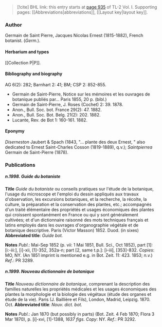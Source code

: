 > [!cite] BHL link: this entry starts at [page 935](https://www.biodiversitylibrary.org/item/103414#page/983/mode/1up) of TL-2 Vol. I.
> Supporting pages: [[Abbreviations|abbreviations]], [[Layout key|layout key]].

### Author

Germain de Saint Pierre, Jacques Nicolas Ernest (1815-1882), French botanist. (*Germ.*).

#### Herbarium and types

[[Collection P|P]].

#### Bibliography and biography

AG 6(2): 282; Barnhart 2: 41; BM; CSP 2: 852-855.
- Germain de Saint-Pierre, Notice sur les mémoires et les ouvrages de botanique publiés par... Paris 1855, 20 p. (bibl.)
- Germain de Saint-Pierre, J. Roses (Cochet) 2: 39. 1878.
- Anon., Bull. Soc. bot. France 29(2): 47. 1882.
- Anon., Bull. Soc. Bot. Belg. 21(2): 202. 1882.
- Lucante, Rev. de Bot 1: 160-161. 1882.

#### Eponymy

*Diserneston* Jaubert & Spach (1843, "... plante des deux Ernest, " also dedicated to Ernest Saint-Charles Cosson (1819-1889), q.v.); *Saintpierrea* Germain de Saint-Pierre (1878).

### Publications

##### n.1998. Guide du botaniste

**Title**
*Guide du botaniste* ou conseils pratiques sur l'étude de la botanique, l'usage du microscope et l'emploi du dessin appliqués aux travaux d'observation, les excursions botaniques, et la recherche, la récolte, la culture, la préparation et la conservation des plantes, etc.; accompagnés d'un traité élémentaire des propriétés et usages économiques des plantes qui croissent spontanément en France ou qui y sont généralement cultivées; et d'un dictionnaire raisonné des mots techniques français et latins employés dans les ouvrages d'organographie végétale et de botanique descriptive. Paris (Victor Masson) 1852. Duod. (in sixes)
**Abbreviated title**: *Guide bot.*

**Notes**
*Publ*.: Mai-Sep 1852 (p. vii: 1 Mai 1851, Bull. Sci., Oct 1852), part \[1\]: \[i:-iii:\], \[i\]-xii, \[1\]-352, 352a-n; part \[2, same t.p.\]: \[i-iii\], \[353\]-832. *Copies*: MO, NY. (An 1851 imprint is mentioned e.g. in Bot. Zeit. 11: 423. 1853; *n.v.*)
*Ref*.: PR 3289.

##### n.1999. Nouveau dictionnaire de botanique

**Title**
*Nouveau dictionnaire de botanique*, comprenant la description des familles naturelles les propriétés médicales et les usages économiques des plantes la morphologie et la biologie des végétaux (étude des organes et étude de la vie). Paris (J. Baillière et Fils), London, Madrid, Leipzig. 1870. Oct.
**Abbreviated title**: *Nouv. dict. bot.*

**Notes**
*Publ*.: Jan 1870 (but possibly in parts) (Bot. Zeit. 4 Feb 1870; Flora 3 Mar 1870), p. \[i\]-xvi, \[1\]-1388, *1637 figs. Copy*: NY.
*Ref*.: PR 3292.

